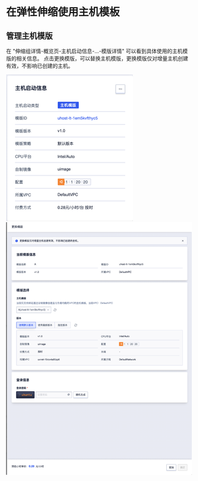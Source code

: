 # 在弹性伸缩使用主机模板

## 管理主机模版

在 "伸缩组详情-概览页-主机启动信息-...-模版详情" 可以看到具体使用的主机模版的相关信息。
点击更换模版，可以替换主机模版，更换模版仅对增量主机创建有效，不影响已创建的主机。

![](/images/temp_info.png)
![](/images/update_tmp.png)
